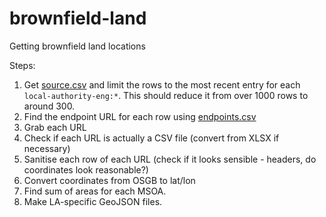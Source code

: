 # brownfield-land
Getting brownfield land locations

Steps:

1. Get [source.csv](https://github.com/digital-land/brownfield-land-collection/blob/main/collection/source.csv) and limit the rows to the most recent entry for each `local-authority-eng:*`. This should reduce it from over 1000 rows to around 300.
2. Find the endpoint URL for each row using [endpoints.csv](https://github.com/digital-land/brownfield-land-collection/blob/main/collection/endpoint.csv)
3. Grab each URL
4. Check if each URL is actually a CSV file (convert from XLSX if necessary)
5. Sanitise each row of each URL (check if it looks sensible - headers, do coordinates look reasonable?)
6. Convert coordinates from OSGB to lat/lon
7. Find sum of areas for each MSOA.
8. Make LA-specific GeoJSON files.
